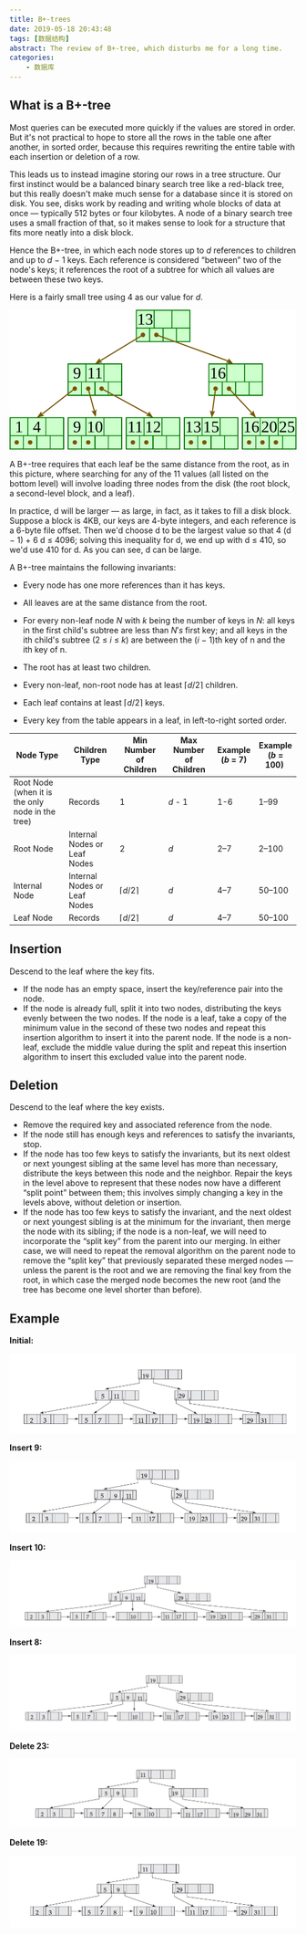 ```yaml
---
title: B+-trees
date: 2019-05-18 20:43:48
tags: [数据结构]
abstract: The review of B+-tree, which disturbs me for a long time.
categories:
    - 数据库
---
```

## What is a **B+**-tree

Most queries can be executed more quickly if the values are stored in order. But it's not practical to hope to store all the rows in the table one after another, in sorted order, because this requires rewriting the entire table with each insertion or deletion of a row.

This leads us to instead imagine storing our rows in a tree structure. Our first instinct would be a balanced binary search tree like a red-black tree, but this really doesn't make much sense for a database since it is stored on disk. You see, disks work by reading and writing whole blocks of data at once — typically 512 bytes or four kilobytes. A node of a binary search tree uses a small fraction of that, so it makes sense to look for a structure that fits more neatly into a disk block.

Hence the B+-tree, in which each node stores up to $d$ references to children and up to $d$ − 1 keys. Each reference is considered “between” two of the node's keys; it references the root of a subtree for which all values are between these two keys.

Here is a fairly small tree using 4 as our value for $d$.

![](bplus-trees/bplustree-0.png)

A B+-tree requires that each leaf be the same distance from the root, as in this picture, where searching for any of the 11 values (all listed on the bottom level) will involve loading three nodes from the disk (the root block, a second-level block, and a leaf).

In practice, d will be larger — as large, in fact, as it takes to fill a disk block. Suppose a block is 4KB, our keys are 4-byte integers, and each reference is a 6-byte file offset. Then we'd choose d to be the largest value so that 4 (d − 1) + 6 d ≤ 4096; solving this inequality for d, we end up with d ≤ 410, so we'd use 410 for d. As you can see, d can be large.

A B+-tree maintains the following invariants:

- Every node has one more references than it has keys.

- All leaves are at the same distance from the root.

- For every non-leaf node $N$ with $k$ being the number of keys in $N$: all keys in the first child's subtree are less than $N's$ first key; and all keys in the ith child's subtree (2 ≤ $i$ ≤ $k$) are between the ($i$ − 1)th key of n and the ith key of n.

- The root has at least two children.

- Every non-leaf, non-root node has at least $\lceil d / 2 \rceil$ children.

- Each leaf contains at least $\lceil d / 2 \rceil$ keys.

- Every key from the table appears in a leaf, in left-to-right sorted order.

| Node Type | Children Type | Min Number of Children | Max Number of Children | Example<br>($b$ = 7) | Example<br>($b$ = 100) |
| - |  - | - | - | - |  - |
| Root Node (when it is the only node in the tree) | Records | 1 | $d$ - 1  | 1-6 | 1–99 |
| Root Node	| Internal Nodes or Leaf Nodes | 2 | $d$ | 2–7 | 2–100 |
| Internal Node | Internal Nodes or Leaf Nodes | $\lceil d / 2 \rceil$ | $d$ | 4–7 | 50–100 |
| Leaf Node | Records | $\lceil d / 2 \rceil$ | $d$ | 4–7 | 50–100 |

## Insertion

Descend to the leaf where the key fits.

-  If the node has an empty space, insert the key/reference pair into the node.
-  If the node is already full, split it into two nodes, distributing the keys evenly between the two nodes. If the node is a leaf, take a copy of the minimum value in the second of these two nodes and repeat this insertion algorithm to insert it into the parent node. If the node is a non-leaf, exclude the middle value during the split and repeat this insertion algorithm to insert this excluded value into the parent node.

## Deletion

Descend to the leaf where the key exists.

-  Remove the required key and associated reference from the node.
-  If the node still has enough keys and references to satisfy the invariants, stop.
-  If the node has too few keys to satisfy the invariants, but its next oldest or next youngest sibling at the same level has more than necessary, distribute the keys between this node and the neighbor. Repair the keys in the level above to represent that these nodes now have a different “split point” between them; this involves simply changing a key in the levels above, without deletion or insertion.
-  If the node has too few keys to satisfy the invariant, and the next oldest or next youngest sibling is at the minimum for the invariant, then merge the node with its sibling; if the node is a non-leaf, we will need to incorporate the “split key” from the parent into our merging. In either case, we will need to repeat the removal algorithm on the parent node to remove the “split key” that previously separated these merged nodes — unless the parent is the root and we are removing the final key from the root, in which case the merged node becomes the new root (and the tree has become one level shorter than before).

## Example

**Initial:**

![](./bplus-trees/bplustree-1.png)

**Insert 9:**

![](./bplus-trees/insert9.png)

**Insert 10:**

![](./bplus-trees/insert10.png)

**Insert 8:**

![](./bplus-trees/insert8.png)

**Delete 23:**

![](./bplus-trees/delete23.png)

**Delete 19:**

![](./bplus-trees/delete19.png)